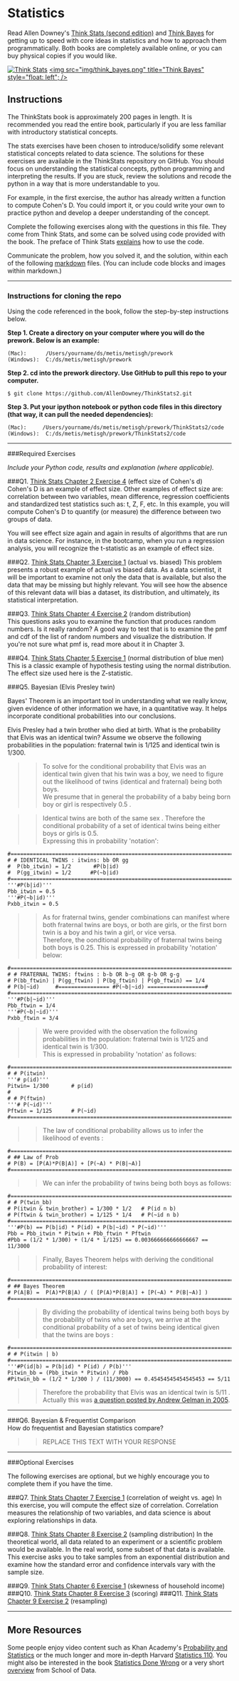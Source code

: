 # Statistics

Read Allen Downey's [Think Stats (second edition)](http://greenteapress.com/thinkstats2/) and [Think Bayes](http://greenteapress.com/thinkbayes/) for getting up to speed with core ideas in statistics and how to approach them programmatically. Both books are completely available online, or you can buy physical copies if you would like.

[<img src="img/think_stats.jpg" title="Think Stats"/>](http://greenteapress.com/thinkstats2/)
[<img src="img/think_bayes.png" title="Think Bayes" style="float: left"; />](http://greenteapress.com/thinkbayes/)  

## Instructions

The ThinkStats book is approximately 200 pages in length.  It is recommended you read the entire book, particularly if you are less familiar with introductory statistical concepts.

The stats exercises have been chosen to introduce/solidify some relevant statistical concepts related to data science.  The solutions for these exercises are available in the ThinkStats repository on GitHub.  You should focus on understanding the statistical concepts, python programming and interpreting the results.  If you are stuck, review the solutions and recode the python in a way that is more understandable to you. 

For example, in the first exercise, the author has already written a function to compute Cohen's D.  You could import it, or you could write your own to practice python and develop a deeper understanding of the concept. 

Complete the following exercises along with the questions in this file. They come from Think Stats, and some can be solved using code provided with the book. The preface of Think Stats [explains](http://greenteapress.com/thinkstats2/html/thinkstats2001.html#toc2) how to use the code.  

Communicate the problem, how you solved it, and the solution, within each of the following [markdown](https://guides.github.com/features/mastering-markdown/) files. (You can include code blocks and images within markdown.)

---

### Instructions for cloning the repo 
Using the code referenced in the book, follow the step-by-step instructions below.  

**Step 1. Create a directory on your computer where you will do the prework.  Below is an example:**

```
(Mac):      /Users/yourname/ds/metis/metisgh/prework  
(Windows):  C:/ds/metis/metisgh/prework
```

**Step 2. cd into the prework directory.  Use GitHub to pull this repo to your computer.**

```
$ git clone https://github.com/AllenDowney/ThinkStats2.git
```

**Step 3.  Put your ipython notebook or python code files in this directory (that way, it can pull the needed dependencies):**

```
(Mac):     /Users/yourname/ds/metis/metisgh/prework/ThinkStats2/code  
(Windows):  C:/ds/metis/metisgh/prework/ThinkStats2/code
```

---

###Required Exercises

*Include your Python code, results and explanation (where applicable).*

###Q1. [Think Stats Chapter 2 Exercise 4](statistics/2-4-cohens_d.md) (effect size of Cohen's d)  
Cohen's D is an example of effect size.  Other examples of effect size are:  correlation between two variables, mean difference, regression coefficients and standardized test statistics such as: t, Z, F, etc. In this example, you will compute Cohen's D to quantify (or measure) the difference between two groups of data.   

You will see effect size again and again in results of algorithms that are run in data science.  For instance, in the bootcamp, when you run a regression analysis, you will recognize the t-statistic as an example of effect size.

###Q2. [Think Stats Chapter 3 Exercise 1](statistics/3-1-actual_biased.md) (actual vs. biased)
This problem presents a robust example of actual vs biased data.  As a data scientist, it will be important to examine not only the data that is available, but also the data that may be missing but highly relevant.  You will see how the absence of this relevant data will bias a dataset, its distribution, and ultimately, its statistical interpretation.

###Q3. [Think Stats Chapter 4 Exercise 2](statistics/4-2-random_dist.md) (random distribution)  
This questions asks you to examine the function that produces random numbers.  Is it really random?  A good way to test that is to examine the pmf and cdf of the list of random numbers and visualize the distribution.  If you're not sure what pmf is, read more about it in Chapter 3.  

###Q4. [Think Stats Chapter 5 Exercise 1](statistics/5-1-blue_men.md) (normal distribution of blue men)
This is a classic example of hypothesis testing using the normal distribution.  The effect size used here is the Z-statistic. 



###Q5. Bayesian (Elvis Presley twin) 

Bayes' Theorem is an important tool in understanding what we really know, given evidence of other information we have, in a quantitative way.  It helps incorporate conditional probabilities into our conclusions.

Elvis Presley had a twin brother who died at birth.  What is the probability that Elvis was an identical twin? Assume we observe the following probabilities in the population: fraternal twin is 1/125 and identical twin is 1/300.  

>>  
> > To solve for the conditional probability that Elvis was an identical twin given that his twin was a boy, we need to figure out the likelihood of twins (identical and fraternal) being both boys.    
> >  We presume that in general the probability of a baby being born boy or girl is respectively 0.5 .     

> >  Identical twins  are  both of the same sex . Therefore the conditional probability of a set of identical twins being  either boys or girls is 0.5.   
> >  Expressing this in probability 'notation': 

```{python}
#==============================================================================
# # IDENTICAL TWINS : itwins: bb OR gg
#  P(bb_itwin) = 1/2       #P(b|id)
#  P(gg_itwin) = 1/2      #P(~b|id)
#==============================================================================
'''#P(b|id)'''
Pbb_itwin = 0.5
'''#P(~b|id)'''
Pxbb_itwin = 0.5
```

> > As for fraternal twins, gender combinations can manifest where both fraternal twins are boys, or both are girls, or the first born twin is a boy and his twin a girl, or vice versa.    
> > Therefore, the oonditional probability of  fraternal twins being both boys is 0.25. This is expressed in probability 'notation' below:

```{python}
#==============================================================================
# # FRATERNAL TWINS: ftwins : b-b OR b-g OR g-b OR g-g
# P(bb_ftwin) | P(gg_ftwin) | P(bg_ftwin) | P(gb_ftwin) == 1/4
# P(b|~id)     #================ #P(~b|~id) ==================#
#==============================================================================
'''#P(b|~id)'''
Pbb_ftwin = 1/4
'''#P(~b|~id)'''
Pxbb_ftwin = 3/4
```

> >  We were provided with the observation  the following probabilities in the population: fraternal twin is 1/125 and identical twin is 1/300.   
> > This is expressed in probability 'notation' as follows:   
```{python}
#==============================================================================
# # P(itwin)
'''# p(id)'''
Pitwin= 1/300       # p(id)
#
# # P(ftwin)
'''# P(~id)'''
Pftwin = 1/125      # P(~id)
#==============================================================================
```

> >  The law of conditional probability allows us to infer the likelihood of events :   
```{python}
#==============================================================================
# ## Law of Prob
# P(B) = [P(A)*P(B|A)] + [P(~A) * P(B|~A)]
#==============================================================================
```

> >  We can infer the probability of twins being both boys as follows:   
```{python}
#==============================================================================
# # P(twin_bb)
# P(itwin & twin_brother) = 1/300 * 1/2   # P(id n b)
# P(ftwin & twin_brother) = 1/125 * 1/4   # P(~id n b)
#==============================================================================
'''#P(b) == P(b|id) * P(id) + P(b|~id) * P(~id)'''
Pbb = Pbb_itwin * Pitwin + Pbb_ftwin * Pftwin
#Pbb = (1/2 * 1/300) + (1/4 * 1/125) == 0.003666666666666667 == 11/3000
```

> > Finally, Bayes Theorem  helps with deriving the conditional probability of interest:   
```{python}
#==============================================================================
# ## Bayes Theorem
# P(A|B) =  P(A)*P(B|A) / ( [P(A)*P(B|A)] + [P(~A) * P(B|~A)] )
#==============================================================================
```

> >  By dividing the probability of identical twins being both boys  by the probability of twins who are boys, we  arrive at the conditional probability of  a set of twins being identical given that the twins are boys :   
```{python}
#==============================================================================
# # P(itwin | b)
#==============================================================================
'''#P(id|b) = P(b|id) * P(id) / P(b)'''
Pitwin_bb = (Pbb_itwin * Pitwin) / Pbb
#Pitwin_bb = (1/2 * 1/300 ) / (11/3000) == 0.45454545454545453 == 5/11
```

> >  Therefore the probability that Elvis was an identical twin is 5/11 .
> >  Actually this was [a question posted by Andrew Gelman in 2005](http://andrewgelman.com/2005/01/03/what_is_the_pro/).



---

###Q6. Bayesian &amp; Frequentist Comparison  
How do frequentist and Bayesian statistics compare?

>> REPLACE THIS TEXT WITH YOUR RESPONSE

---

###Optional Exercises

The following exercises are optional, but we highly encourage you to complete them if you have the time.

###Q7. [Think Stats Chapter 7 Exercise 1](statistics/7-1-weight_vs_age.md) (correlation of weight vs. age)
In this exercise, you will compute the effect size of correlation.  Correlation measures the relationship of two variables, and data science is about exploring relationships in data.    

###Q8. [Think Stats Chapter 8 Exercise 2](statistics/8-2-sampling_dist.md) (sampling distribution)
In the theoretical world, all data related to an experiment or a scientific problem would be available.  In the real world, some subset of that data is available.  This exercise asks you to take samples from an exponential distribution and examine how the standard error and confidence intervals vary with the sample size.

###Q9. [Think Stats Chapter 6 Exercise 1](statistics/6-1-household_income.md) (skewness of household income)
###Q10. [Think Stats Chapter 8 Exercise 3](statistics/8-3-scoring.md) (scoring)
###Q11. [Think Stats Chapter 9 Exercise 2](statistics/9-2-resampling.md) (resampling)

---

## More Resources

Some people enjoy video content such as Khan Academy's [Probability and Statistics](https://www.khanacademy.org/math/probability) or the much longer and more in-depth Harvard [Statistics 110](https://www.youtube.com/playlist?list=PL2SOU6wwxB0uwwH80KTQ6ht66KWxbzTIo). You might also be interested in the book [Statistics Done Wrong](http://www.statisticsdonewrong.com/) or a very short [overview](http://schoolofdata.org/handbook/courses/the-math-you-need-to-start/) from School of Data.







